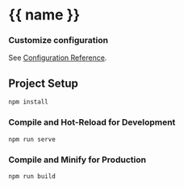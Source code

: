 # {{ name }}

### Customize configuration
See [Configuration Reference](https://cli.pipflow.org/config/).


## Project Setup
```
npm install
```

### Compile and Hot-Reload for Development
```
npm run serve
```

### Compile and Minify for Production
```
npm run build
```

